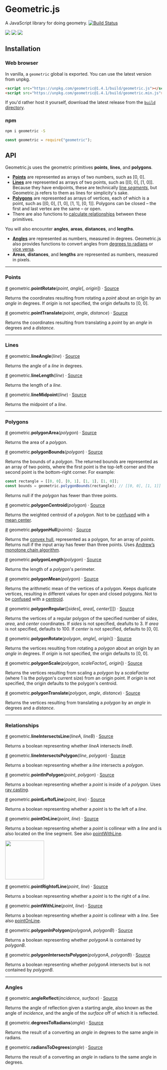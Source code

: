 # Geometric.js
A JavaScript library for doing geometry. [![Build Status](https://travis-ci.org/HarryStevens/geometric.svg?branch=master)](https://travis-ci.org/HarryStevens/geometric)

[<img src="https://raw.githubusercontent.com/HarryStevens/geometric/master/img/angle-thumb.png" />](https://bl.ocks.org/HarryStevens/5fe49df19892c04dfb9883c217571409)
[<img src="https://raw.githubusercontent.com/HarryStevens/geometric/master/img/length-thumb.png" />](https://bl.ocks.org/HarryStevens/c4eddfb97535e8e01643325cb43175ff)
[<img src="https://raw.githubusercontent.com/HarryStevens/geometric/master/img/centroid-thumb.png" />](https://bl.ocks.org/HarryStevens/37287b23b345f394f8276dc87a9c2bc6)

## Installation

### Web browser
In vanilla, a `geometric` global is exported. You can use the latest version from unpkg.
```html
<script src="https://unpkg.com/geometric@1.4.1/build/geometric.js"></script>
<script src="https://unpkg.com/geometric@1.4.1/build/geometric.min.js"></script>
```
If you'd rather host it yourself, download the latest release from the [`build` directory](https://github.com/HarryStevens/geometric/tree/master/build).

### npm

```bash
npm i geometric -S
```
```js
const geometric = require("geometric");
```

## API

Geometric.js uses the geometric primitives <b>points</b>, <b>lines</b>, and <b>polygons</b>.
* [<b>Points</b>](#points) are represented as arrays of two numbers, such as [0, 0].
* [<b>Lines</b>](#lines) are represented as arrays of two points, such as [[0, 0], [1, 0]]. Because they have endpoints, these are technically [line <em>segments</em>](https://www.mhschool.com/math/mathconnects/wa/assets/docs/394_397_wa_gr3_adllsn_onln.pdf), but Geometric.js refers to them as lines for simplicity's sake.
* [<b>Polygons</b>](#polygons) are represented as arrays of vertices, each of which is a point, such as [[0, 0], [1, 0], [1, 1], [0, 1]]. Polygons can be closed – the first and last vertex are the same – or open.
* There are also functions to [calculate relationships](#relationships) between these primitives.

You will also encounter <b>angles</b>, <b>areas</b>, <b>distances</b>, and <b>lengths</b>.
* [<b>Angles</b>](#angles) are represented as numbers, measured in degrees. Geometric.js also provides functions to convert angles from [degrees to radians](#degreesToRadians) or [vice versa](#radiansToDegrees).
* <b>Areas</b>, <b>distances</b>, and <b>lengths</b> are represented as numbers, measured in pixels.

<hr />

### <a name="points"></a>Points

<a name="pointRotate" href="#pointRotate">#</a> geometric.<b>pointRotate</b>(<em>point</em>, <em>angle</em>[, <em>origin</em>]) · [Source](https://github.com/HarryStevens/geometric/blob/master/src/points/pointRotate.js "Source")

Returns the coordinates resulting from rotating a <em>point</em> about an origin by an <em>angle</em> in degrees. If <em>origin</em> is not specified, the origin defaults to [0, 0].

<a name="pointTranslate" href="#pointTranslate">#</a> geometric.<b>pointTranslate</b>(<em>point</em>, <em>angle</em>, <em>distance</em>) · [Source](https://github.com/HarryStevens/geometric/blob/master/src/points/pointTranslate.js "Source")

Returns the coordinates resulting from translating a <em>point</em> by an <em>angle</em> in degrees and a <em>distance</em>.

<hr />

### <a name="lines"></a>Lines

<a name="lineAngle" href="#lineAngle">#</a> geometric.<b>lineAngle</b>(<em>line</em>) · [Source](https://github.com/HarryStevens/geometric/blob/master/src/lines/lineAngle.js "Source")

Returns the angle of a <em>line</em> in degrees.

<a name="lineLength" href="#lineLength">#</a> geometric.<b>lineLength</b>(<em>line</em>) · [Source](https://github.com/HarryStevens/geometric/blob/master/src/lines/lineLength.js "Source")

Returns the length of a <em>line</em>.

<a name="lineMidpoint" href="#lineMidpoint">#</a> geometric.<b>lineMidpoint</b>(<em>line</em>) · [Source](https://github.com/HarryStevens/geometric/blob/master/src/lines/lineMidpoint.js "Source")

Returns the midpoint of a <em>line</em>.

<hr />

### <a name="polygons"></a>Polygons

<a name="polygonArea" href="#polygonArea">#</a> geometric.<b>polygonArea</b>(<em>polygon</em>) · [Source](https://github.com/HarryStevens/geometric/blob/master/src/polygons/polygonArea.js "Source")

Returns the area of a <em>polygon</em>.

<a name="polygonBounds" href="#polygonBounds">#</a> geometric.<b>polygonBounds</b>(<em>polygon</em>) · [Source](https://github.com/HarryStevens/geometric/blob/master/src/polygons/polygonBounds.js "Source")

Returns the bounds of a <em>polygon</em>. The returned bounds are represented as an array of two points, where the first point is the top-left corner and the second point is the bottom-right corner. For example:

```js
const rectangle = [[0, 0], [0, 1], [1, 1], [1, 0]];
const bounds = geometric.polygonBounds(rectangle); // [[0, 0], [1, 1]]
```

Returns null if the <em>polygon</em> has fewer than three points.

<a name="polygonCentroid" href="#polygonCentroid">#</a> geometric.<b>polygonCentroid</b>(<em>polygon</em>) · [Source](https://github.com/HarryStevens/geometric/blob/master/src/polygons/polygonCentroid.js "Source")

Returns the weighted centroid of a <em>polygon</em>. Not to be [confused](https://github.com/Turfjs/turf/issues/334) with a [mean center](#polygonMean).

<a name="polygonHull" href="#polygonHull">#</a> geometric.<b>polygonHull</b>(<em>points</em>) · [Source](https://github.com/HarryStevens/geometric/blob/master/src/polygons/polygonHull.js "Source")

Returns the [convex hull](https://en.wikipedia.org/wiki/Convex_hull), represented as a polygon, for an array of <em>points</em>. Returns null if the input array has fewer than three points. Uses [Andrew’s monotone chain algorithm](https://en.wikibooks.org/wiki/Algorithm_Implementation/Geometry/Convex_hull/Monotone_chain#JavaScript).

<a name="polygonLength" href="#polygonLength">#</a> geometric.<b>polygonLength</b>(<em>polygon</em>) · [Source](https://github.com/HarryStevens/geometric/blob/master/src/polygons/polygonLength.js "Source")

Returns the length of a <em>polygon</em>'s perimeter.

<a name="polygonMean" href="#polygonMean">#</a> geometric.<b>polygonMean</b>(<em>polygon</em>) · [Source](https://github.com/HarryStevens/geometric/blob/master/src/polygons/polygonMean.js "Source")

Returns the arithmetic mean of the vertices of a polygon. Keeps duplicate vertices, resulting in different values for open and closed polygons. Not to be [confused](https://github.com/Turfjs/turf/issues/334) with a [centroid](#polygonCentroid).

<a name="polygonRegular" href="#polygonRegular">#</a> geometric.<b>polygonRegular</b>([<em>sides</em>[, <em>area</em>[, <em>center</em>]]]) · [Source](https://github.com/HarryStevens/geometric/blob/master/src/polygons/polygonRegular.js "Source")

Returns the vertices of a regular polygon of the specified number of <em>sides</em>, <em>area</em>, and <em>center</em> coordinates. If <em>sides</em> is not specified, deafults to 3. If <em>area</em> is not specified, defaults to 100. If <em>center</em> is not specified, defaults to [0, 0].

<a name="polygonRotate" href="#polygonRotate">#</a> geometric.<b>polygonRotate</b>(<em>polygon</em>, <em>angle</em>[, <em>origin</em>]) · [Source](https://github.com/HarryStevens/geometric/blob/master/src/polygons/polygonRotate.js "Source")

Returns the vertices resulting from rotating a <em>polygon</em> about an origin by an <em>angle</em> in degrees. If <em>origin</em> is not specified, the origin defaults to [0, 0].

<a name="polygonScale" href="#polygonScale">#</a> geometric.<b>polygonScale</b>(<em>polygon</em>, <em>scaleFactor</em>[, <em>origin</em>]) · [Source](https://github.com/HarryStevens/geometric/blob/master/src/polygons/polygonScale.js "Source")

Returns the vertices resulting from scaling a <em>polygon</em> by a <em>scaleFactor</em> (where 1 is the polygon's current size) from an origin point. If <em>origin</em> is not specified, the origin defaults to the polygon's centroid.

<a name="polygonTranslate" href="#polygonTranslate">#</a> geometric.<b>polygonTranslate</b>(<em>polygon</em>, <em>angle</em>, <em>distance</em>) · [Source](https://github.com/HarryStevens/geometric/blob/master/src/polygons/polygonTranslate.js "Source")

Returns the vertices resulting from translating a <em>polygon</em> by an <em>angle</em> in degrees and a <em>distance</em>.

<hr />

### <a name="relationships"></a>Relationships

<a name="lineIntersectsLine" href="#lineIntersectsLine">#</a> geometric.<b>lineIntersectsLine</b>(<em>lineA</em>, <em>lineB</em>) · [Source](https://github.com/HarryStevens/geometric/blob/master/src/relationships/lineIntersectsLine.js "Source")

Returns a boolean representing whether <em>lineA</em> intersects <em>lineB</em>.

<a name="lineIntersectsPolygon" href="#lineIntersectsPolygon">#</a> geometric.<b>lineIntersectsPolygon</b>(<em>line</em>, <em>polygon</em>) · [Source](https://github.com/HarryStevens/geometric/blob/master/src/relationships/lineIntersectsPolygon.js "Source")

Returns a boolean representing whether a <em>line</em> intersects a <em>polygon</em>.

<a name="pointInPolygon" href="#pointInPolygon">#</a> geometric.<b>pointInPolygon</b>(<em>point</em>, <em>polygon</em>) · [Source](https://github.com/HarryStevens/geometric/blob/master/src/relationships/pointInPolygon.js "Source")

Returns a boolean representing whether a <em>point</em> is inside of a <em>polygon</em>. Uses [ray casting](https://en.wikipedia.org/wiki/Point_in_polygon#Ray_casting_algorithm).

<a name="pointLeftofLine" href="#pointLeftofLine">#</a> geometric.<b>pointLeftofLine</b>(<em>point</em>, <em>line</em>) · [Source](https://github.com/HarryStevens/geometric/blob/master/src/relationships/pointOnLine.js#L8 "Source")

Returns a boolean representing whether a <em>point</em> is to the left of a <em>line</em>.

<a name="pointOnLine" href="#pointOnLine">#</a> geometric.<b>pointOnLine</b>(<em>point</em>, <em>line</em>) · [Source](https://github.com/HarryStevens/geometric/blob/master/src/relationships/pointOnLine.js#L16 "Source")

Returns a boolean representing whether a <em>point</em> is collinear with a <em>line</em> and is also located on the line segment. See also [pointWithLine](#pointWithLine).

[<img style="width: 125px;" src="https://raw.githubusercontent.com/HarryStevens/geometric/master/img/point-on-with-line.png" />](https://observablehq.com/d/c463ce4b7cbcd048)

<a name="pointRightofLine" href="#pointRightofLine">#</a> geometric.<b>pointRightofLine</b>(<em>point</em>, <em>line</em>) · [Source](https://github.com/HarryStevens/geometric/blob/master/src/relationships/pointOnLine.js#L12 "Source")

Returns a boolean representing whether a <em>point</em> is to the right of a <em>line</em>.

<a name="pointWithLine" href="#pointWithLine">#</a> geometric.<b>pointWithLine</b>(<em>point</em>, <em>line</em>) · [Source](https://github.com/HarryStevens/geometric/blob/master/src/relationships/pointWithLine.js#L16 "Source")

Returns a boolean representing whether a <em>point</em> is collinear with a <em>line</em>. See also [pointOnLine](#pointOnLine).

<a name="polygonInPolygon" href="#polygonInPolygon">#</a> geometric.<b>polygonInPolygon</b>(<em>polygonA</em>, <em>polygonB</em>) · [Source](https://github.com/HarryStevens/geometric/blob/master/src/relationships/polygonInPolygon.js "Source")

Returns a boolean representing whether <em>polygonA</em> is contained by <em>polygonB</em>.

<a name="polygonIntersectsPolygon" href="#polygonIntersectsPolygon">#</a> geometric.<b>polygonIntersectsPolygon</b>(<em>polygonA</em>, <em>polygonB</em>) · [Source](https://github.com/HarryStevens/geometric/blob/master/src/relationships/polygonIntersectsPolygon.js "Source")

Returns a boolean representing whether <em>polygonA</em> intersects but is not contained by <em>polygonB</em>.

<hr />

### Angles

<a name="angleReflect" href="#angleReflect">#</a> geometric.<b>angleReflect</b>(<em>incidence</em>, <em>surface</em>) · [Source](https://github.com/HarryStevens/geometric/blob/master/src/angles/angleReflect.js "Source")

Returns the angle of reflection given a starting angle, also known as the angle of <em>incidence</em>, and the angle of the <em>surface</em> off of which it is reflected.

<a name="degreesToRadians" href="#degreesToRadians">#</a> geometric.<b>degreesToRadians</b>(<em>angle</em>) · [Source](https://github.com/HarryStevens/geometric/blob/master/src/utils/degreesToRadians.js "Source")

Returns the result of a converting an <em>angle</em> in degrees to the same angle in radians.

<a name="radiansToDegrees" href="#radiansToDegrees">#</a> geometric.<b>radiansToDegrees</b>(<em>angle</em>) · [Source](https://github.com/HarryStevens/geometric/blob/master/src/utils/radiansToDegrees.js "Source")

Returns the result of a converting an <em>angle</em> in radians to the same angle in degrees.